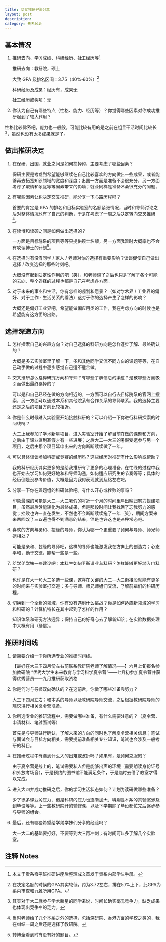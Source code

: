 ```yaml
---
title: 交叉推研经验分享
layout: post
description:
category: 贵系风云
---
```


## 基本情况

1. 推研去向、学习成绩、科研经历、社工经历等[^1]

    推研去向：教研院，硕士

    大致 GPA 及排名区间：3.75（40%-60%）[^2]

    科研经历及成果：经历有，成果无

    社工经历或奖项：无

2. 你认为自己有哪些特点（性格、能力、经历等）？你觉得哪些因素对你成功推研起到了较大作用？

性格比较佛系吧，能力也一般般，可能比较有用的是之前在组里干活时间比较长[^3]，虽然也没有太多成果就是了。

[^1]: 本文于贵系零字班推研讲座后整理成文首发于贵系内部学生手册。
[^2]: 在决定名额的时候的GPA其实较低，约为3.72左右，排在50%上下，此GPA为系内审查和九推所用GPA。
[^3]: 其实对于大二就参与学术新星的同学来说，时间长确实毫无竞争力，缺乏成果也体现出竞争中的乏力。

## 做出推研决定

1. 在保研、出国、就业之间是如何抉择的，主要考虑了哪些因素？

    保研主要是考虑到希望能够继续在自己比较喜欢的方向做出一些成果，或者能够再去拓宽知识领域的宽度和深度；出国一方面是准备不会很充分，另一方面考虑了疫情和家庭等等因素带来的影响；就业同样是准备不会很充分的问题。

2. 有哪些因素让你决定交叉推研，能分享一下心路历程吗？

    首要的肯定是 GPA 的排名和目标实验室的名额紧张情况，当时和导师讨论之后对整体情况也有了自己的判断，于是在考虑了一周之后决定转向交叉推研[^4]。

3. 在读博和读硕之间是如何做出选择的？

    一方面是目标院系的项目等等只提供硕士名额，另一方面我暂时大概率也不会有攻读博士的计划[^5]。

4. 在选择时有没有同学 / 家人 / 老师对你的选择有重要影响？谈谈促使自己做出选择 / 改变选择的那些时刻吧。

    大概没有起到决定性作用的吧（笑），和老师谈了之后也只是了解了各个可能的去向，整个选择的过程也都是自己在考虑各方面。

5. 对于未来的事业和生活，你有怎样的规划和愿景？（如对学术界 / 工业界的偏好、对于工作 - 生活关系的看法）这对于你的选择产生了怎样的影响？

    大概还是偏好工业界吧，希望能做偏应用类的工作，我在考虑方向的时候也是希望能有这方面的出路。

[^4]: 当时老师给了几个本系之外的选择，包括深研院、香港方面的学校之类的，我在纠结一周之后还是选择了教研院。
[^5]: 转博全看到时有没有好的题目。

## 选择深造方向

1. 怎样探索自己的兴趣方向？对自己选择的科研方向是怎样逐步了解、最终确认的？

    大概是多去实验室里了解一下，多和其他同学交流不同方向的课题等等，在自己动手做的过程中逐步感觉自己适不适合做。

2. 交叉推研怎么选择研究方向和导师？有哪些了解信息的渠道？是被哪些方面吸引而做出最终选择的？

    可以是和自己已经在做的方向相近的，一方面可以自行去目标院系的官网上搜索，另一方面可以通过本系和其他院系有合作关系的导师联系。我的选择主要还是之后的项目方向比较相近。

3. 你是什么时候进入实验室开始接触科研的？可以介绍一下你进行科研探索的时间线吗？

    大二上我参加了学术新星项目，进入实验室开始了解目前在做的课题和方向，之后由于课业直到寒假才有一些进展；之后大二—大三的暑假受邀参与另一个项目，之后由那个项目延申出来的方向断断续续做了一年。

4. 可以具体谈谈参加科研或竞赛的经历吗？这些经历对推研有什么影响或帮助？

    我的科研经历其实更多的是给我推研有了更多的心理准备，在忙碌的过程中我也开始去学习如何更好地和和导师沟通，如何适应研究生的节奏等等；具体的经历倒是没参考价值，大概是因为我的表现就到及格左右吧。

5. 分享一下你在课题组的科研体验吧。有什么开心或挫败的事吗？

    印象最深的可能是大二—大三暑假的将近一个月的时间里早出晚归努力搭建项目，虽然最后没能转化为最终成果，但是那段时间让我找回了忘我努力的感觉；挫败也许一直在发生，不然也不会断断续续拖了一年（笑），期间方案来来回回改了三四遍也得不到满意的结果，但是也许这也是某种常态吧。

6. 喜欢的方向与亲和、投缘的导师，你认为哪一个更重要？如何与导师、师兄师姐相处？

    可能是亲和、投缘的导师吧，这样的导师也能激发我在方向上的创造力；心态平和，勤于交流，能帮一些是一些。

7. 给学弟学妹一些建议吧：本科生如何平衡课业与科研？怎样能够更好地入门科研？

    也许是在大一和大二多选一些课，这样在关键的大二—大三衔接段就能有更多的时间来与实验室打交道；多与导师、师兄师姐们交流，了解前辈们的科研历程。

8. 切换到一个全新的领域，你有没有遇到什么挑战？你是如何适应新领域的学习和科研的？计算机特长在其中起到了怎样的作用？

    知识体系和研究方法迥异；保持自己的好奇心去了解新知识；在实验数据处理中大概有用（确信）。

## 推研时间线

1. 请简要介绍一下你所选专业的推研时间线。

    【最好在大三下四月份左右前联系教研院老师了解情况——】六月上旬报名参加教研院 “优秀大学生未来教育与学习科学夏令营”——七月初参加夏令营并获得优秀营员——九月推研获取资格

2. 你是何时与导师双向确认的？在这前后，你做了哪些准备和努力？

    大三下四月左右；和本系的导师以及教研院导师交流，之后根据教研院导师的建议进行相关夏令营准备。

3. 你所选专业的推研流程中，需要做哪些准备，有什么需要注意的？（夏令营、申请材料、笔试面试等）

    首先是与导师进行确认，了解未来的方向的同时也了解夏令营相关信息；笔试与面试会与目标方向相关，需要提前准备相关专业知识，笔试也会涉及一般考研的科目。

4. 在推研过程中有遇到什么大的困难或波折吗？如果有，是如何克服的？

    由于夏令营是线上的，笔试需要私人但是能够出声的环境（需要朗读身份证号和外放考场音），于是预约的图书馆不能满足条件，于是临时去借了教室才得以完成。

5. 进入大四并成功推研之后，你的学习生活状态如何？计划为读研做哪些准备？

    少了很多课业的压力，但是科研的压力也逐渐加大，特别是本系的实验室涉及到毕设等等。上一些教研院开的辅修课，以及下学期除了毕设都忙完后逐步参与导师的组会。

6. 最后，还有哪些希望给学弟学妹们分享的经验吗？

    大一大二的基础要打好，不要等到大三再冲刺；有时间可以多了解几个实验室。

## 注释 Notes
